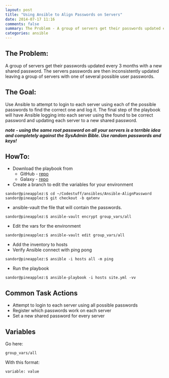 ```yaml
---
layout: post
title: "Using Ansible to Align Passwords on Servers"
date: 2014-07-17 11:16
comments: false
summary: The Problem - A group of servers get their passwords updated every 3 months with a new shared password.  The servers passwords are then inconsistently updated leaving a group of servers with one of several possible user passwords. 
categories: ansible
---
```


## The Problem:
A group of servers get their passwords updated every 3 months with a new shared password.  The servers passwords are then inconsistently updated leaving a group of servers with one of several possible user passwords.  

## The Goal:
Use Ansible to attempt to login to each server using each of the possible passwords to find the correct one and log it.  The final step of the playbook will have Ansible logging into each server using the found to be correct password and updating each server to a new shared password. 

_**note - using the same root password on all your servers is a terrible idea and completely against the SysAdmin Bible.  Use random passwords and keys!**_



## HowTo:

  * Download the playbook from
    * GitHub - [repo](https://github.com/e30chris/Ansible-AlignPassword)
    * Galaxy - [repo](https://galaxy.ansible.com/list#/roles/1134)
  * Create a branch to edit the variables for your environment
  
  ~~~
  sandor@pineapplez:$ cd ~/Codestuff/ansibles/Ansible-AlignPassword
  sandor@pineapplez:$ git checkout -b qatenv    
  ~~~
  
  * ansible-vault the file that will contain the passwords.
  
  ~~~
  sandor@pineapplez:$ ansible-vault encrypt group_vars/all
  ~~~
  
  * Edit the vars for the environment
  
  ~~~
  sandor@pineapplez:$ ansible-vault edit group_vars/all
  ~~~
  
  * Add the inventory to hosts
  * Verify Ansible connect with ping pong
  
  ~~~
  sandor@pineapplez:$ ansible -i hosts all -m ping
  ~~~
  
  * Run the playbook
  
  ~~~
  sandor@pineapplez:$ ansible-playbook -i hosts site.yml -vv
  ~~~

## Common Task Actions

  * Attempt to login to each server using all possible passwords
  * Register which passwords work on each server
  * Set a new shared password for every server  
  

## Variables

Go here:

~~~
group_vars/all
~~~

With this format:

~~~
variable: value
~~~




